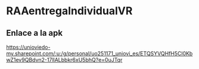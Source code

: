 # RAAentregaIndividualVR
## Enlace a la apk 
https://unioviedo-my.sharepoint.com/:u:/g/personal/uo251171_uniovi_es/ETQSYVQHfH5Cl0KbwZ1ev9QBdvn2-17llALbbkr6xU5bhQ?e=0uJTqr
